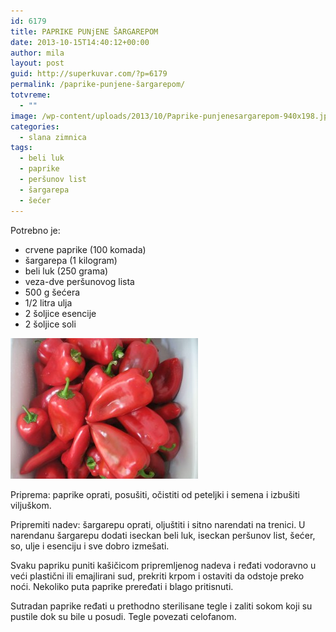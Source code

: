 ```yaml
---
id: 6179
title: PAPRIKE PUNjENE ŠARGAREPOM
date: 2013-10-15T14:40:12+00:00
author: mila
layout: post
guid: http://superkuvar.com/?p=6179
permalink: /paprike-punjene-šargarepom/
totvreme:
  - ""
image: /wp-content/uploads/2013/10/Paprike-punjenesargarepom-940x198.jpg
categories:
  - slana zimnica
tags:
  - beli luk
  - paprike
  - peršunov list
  - šargarepa
  - šećer
---
```

Potrebno je:

  * crvene paprike (100 komada)
  * šargarepa (1 kilogram)
  * beli luk (250 grama)
  * veza-dve peršunovog lista
  * 500 g šećera
  * 1/2 litra ulja
  * 2 šoljice esencije
  * 2 šoljice soli

[<img class="alignnone size-medium wp-image-6180" src="/wp-content/uploads/2013/10/Paprike-punjenesargarepom-300x225.jpg" alt="Paprike punjenesargarepom" width="300" height="225" />](/wp-content/uploads/2013/10/Paprike-punjenesargarepom.jpg)

Priprema: paprike oprati, posušiti, očistiti od peteljki i semena i izbušiti viljuškom.

Pripremiti nadev: šargarepu oprati, oljuštiti i sitno narendati na trenici. U narendanu šargarepu dodati iseckan beli luk, iseckan peršunov list, šećer, so, ulje i esenciju i sve dobro izmešati.

Svaku papriku puniti kašičicom pripremljenog nadeva i ređati vodoravno u veći plastični ili emajlirani sud, prekriti krpom i ostaviti da odstoje preko noći. Nekoliko puta paprike preređati i blago pritisnuti.

Sutradan paprike ređati u prethodno sterilisane tegle i zaliti sokom koji su pustile dok su bile u posudi. Tegle povezati celofanom.